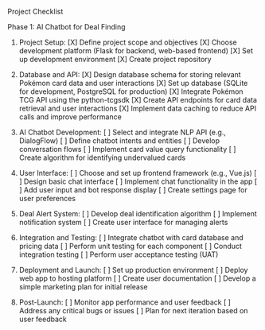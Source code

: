Project Checklist

Phase 1: AI Chatbot for Deal Finding

1. Project Setup:
   [X] Define project scope and objectives
   [X] Choose development platform (Flask for backend, web-based frontend)
   [X] Set up development environment
   [X] Create project repository

2. Database and API:
   [X] Design database schema for storing relevant Pokémon card data and user interactions
   [X] Set up database (SQLite for development, PostgreSQL for production)
   [X] Integrate Pokémon TCG API using the python-tcgsdk
   [X] Create API endpoints for card data retrieval and user interactions
   [X] Implement data caching to reduce API calls and improve performance

3. AI Chatbot Development:
   [ ] Select and integrate NLP API (e.g., DialogFlow)
   [ ] Define chatbot intents and entities
   [ ] Develop conversation flows
   [ ] Implement card value query functionality
   [ ] Create algorithm for identifying undervalued cards

4. User Interface:
   [ ] Choose and set up frontend framework (e.g., Vue.js)
   [ ] Design basic chat interface
   [ ] Implement chat functionality in the app
   [ ] Add user input and bot response display
   [ ] Create settings page for user preferences

5. Deal Alert System:
   [ ] Develop deal identification algorithm
   [ ] Implement notification system
   [ ] Create user interface for managing alerts

6. Integration and Testing:
   [ ] Integrate chatbot with card database and pricing data
   [ ] Perform unit testing for each component
   [ ] Conduct integration testing
   [ ] Perform user acceptance testing (UAT)

7. Deployment and Launch:
   [ ] Set up production environment
   [ ] Deploy web app to hosting platform
   [ ] Create user documentation
   [ ] Develop a simple marketing plan for initial release

8. Post-Launch:
   [ ] Monitor app performance and user feedback
   [ ] Address any critical bugs or issues
   [ ] Plan for next iteration based on user feedback
